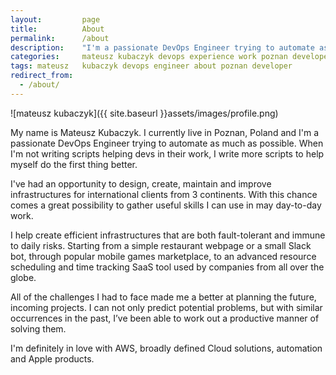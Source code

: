 ```yaml
---
layout:         page
title:          About
permalink:      /about
description:    "I'm a passionate DevOps Engineer trying to automate as much as possible and I'm writing here to share my experience."
categories:     mateusz kubaczyk devops experience work poznan developer it
tags: mateusz   kubaczyk devops engineer about poznan developer
redirect_from:
  - /about/
---
```


![mateusz kubaczyk]({{ site.baseurl }}assets/images/profile.png)

My name is Mateusz Kubaczyk. I currently live in Poznan, Poland and I'm a passionate DevOps Engineer trying to automate as much as possible. When I'm not writing scripts helping devs in their work, I write more scripts to help myself do the first thing better. 

I've had an opportunity to design, create, maintain and improve infrastructures for international clients from 3 continents. With this chance comes a great possibility to gather useful skills I can use in may day-to-day work.

I help create efficient infrastructures that are both fault-tolerant and immune to daily risks. Starting from a simple restaurant webpage or a small Slack bot, through popular mobile games marketplace, to an advanced resource scheduling and time tracking SaaS tool used by companies from all over the globe.

All of the challenges I had to face made me a better at planning the future, incoming projects. I can not only predict potential problems, but with similar occurrences in the past, I’ve been able to work out a productive manner of solving them. 

I'm definitely in love with AWS, broadly defined Cloud solutions, automation and Apple products.

